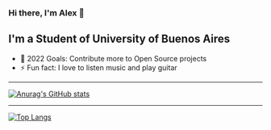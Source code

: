 ### Hi there, I'm Alex 👋

## I'm a Student of University of Buenos Aires

- 🥅 2022 Goals: Contribute more to Open Source projects
- ⚡ Fun fact: I love to listen music and play guitar
<!---
### Connect with me:

[<img align="left" alt="codeSTACKr | LinkedIn" width="22px" src="https://cdn.jsdelivr.net/npm/simple-icons@v3/icons/linkedin.svg" />][linkedin]

<br />
<br />
-->
---

[![Anurag's GitHub stats](https://github-readme-stats.vercel.app/api?username=Alex1161&count_private=true&langs_count=10&include_all_commits=true&show_icons=true&theme=dark)](https://github.com/Alex1161/github-readme-stats)

---

[![Top Langs](https://github-readme-stats.vercel.app/api/top-langs/?username=Alex1161&layout=compact&langs_count=10&count_private=true&show_icons=true&theme=dark)](https://github.com/Alex1161/github-readme-stats)

[linkedin]: https://linkedin.com/in/gabriel-alexander-arbieto-benites-1b534b208
